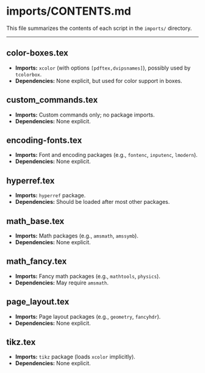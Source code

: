 # imports/CONTENTS.md

This file summarizes the contents of each script in the `imports/` directory.

---

## color-boxes.tex

- **Imports:** `xcolor` (with options `[pdftex,dvipsnames]`), possibly used by `tcolorbox`.
- **Dependencies:** None explicit, but used for color support in boxes.

## custom_commands.tex

- **Imports:** Custom commands only; no package imports.
- **Dependencies:** None explicit.

## encoding-fonts.tex

- **Imports:** Font and encoding packages (e.g., `fontenc`, `inputenc`, `lmodern`).
- **Dependencies:** None explicit.

## hyperref.tex

- **Imports:** `hyperref` package.
- **Dependencies:** Should be loaded after most other packages.

## math_base.tex

- **Imports:** Math packages (e.g., `amsmath`, `amssymb`).
- **Dependencies:** None explicit.

## math_fancy.tex

- **Imports:** Fancy math packages (e.g., `mathtools`, `physics`).
- **Dependencies:** May require `amsmath`.

## page_layout.tex

- **Imports:** Page layout packages (e.g., `geometry`, `fancyhdr`).
- **Dependencies:** None explicit.

## tikz.tex

- **Imports:** `tikz` package (loads `xcolor` implicitly).
- **Dependencies:** None explicit.

